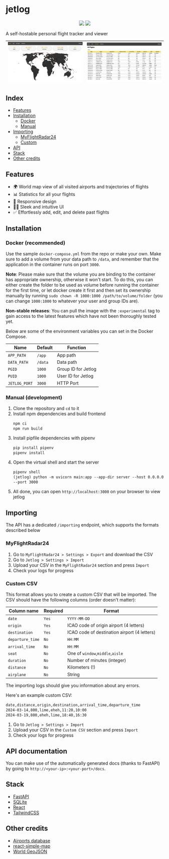 # jetlog

<p align="center">
    <img src="https://img.shields.io/docker/pulls/pbogre/jetlog?style=for-the-badge" />
    <img src="https://img.shields.io/docker/image-size/pbogre/jetlog?style=for-the-badge" />
</p>

A self-hostable personal flight tracker and viewer

![homepage preview](images/homepage.png)|![all flights preview](images/all-flights.png)
:--------------------------------------:|:---------------------------------------------:

## Index
- [Features](#features)
- [Installation](#installation)
  - [Docker](#docker-recommended)
  - [Manual](#manual-development)
- [Importing](#importing)
  - [MyFlightRadar24](#myflightradar24)
  - [Custom](#custom-csv)
- [API](#api-documentation)
- [Stack](#stack)
- [Other credits](#other-credits)

## Features

- 🌍 World map view of all visited airports and trajectories of flights
- 📊 Statistics for all your flights
- 📱 Responsive design
- 👨‍💻 Sleek and intuitive UI
- ✅ Effortlessly add, edit, and delete past flights

## Installation

### Docker (recommended)

Use the sample `docker-compose.yml` from the repo or make your own. 
Make sure to add a volume from your data path to `/data`, and remember that the application in the container runs on port `3000`.

**Note**: Please make sure that the volume you are binding to the container has appropriate ownership, otherwise it won't start. 
To do this, you can either create the folder to be used as volume before running the container for the first time, or let docker 
create it first and then set its ownership manually by running `sudo chown -R 1000:1000 /path/to/volume/folder` (you can change
`1000:1000` to whatever your user and group IDs are).

**Non-stable releases**: You can pull the image with the `:experimental` tag to gain access to the latest features which have not been thoroughly tested yet.

Below are some of the environment variables you can set in the Docker Compose.

| Name          | Default | Function            |
|---------------|---------|---------------------|
| `APP_PATH`    | `/app`  | App path            |
| `DATA_PATH`   | `/data` | Data path           |
| `PGID`        | `1000`  | Group ID for Jetlog |
| `PUID`        | `1000`  | User ID for Jetlog  |
| `JETLOG_PORT` | `3000`  | HTTP Port           |

### Manual (development)

1. Clone the repository and `cd` to it
2. Install npm dependencies and build frontend
    ```
    npm ci
    npm run build
    ```
3. Install pipfile dependencies with pipenv
    ```
    pip install pipenv
    pipenv install
    ```
4. Open the virtual shell and start the server
    ```
    pipenv shell
    (jetlog) python -m uvicorn main:app --app-dir server --host 0.0.0.0 --port 3000
    ```
5. All done, you can open `http://localhost:3000` on your browser to view jetlog

## Importing

The API has a dedicated `/importing` endpoint, which supports the formats described below

### MyFlightRadar24

1. Go to `MyFlightRadar24 > Settings > Export` and download the CSV
2. Go to `Jetlog > Settings > Import`
3. Upload your CSV in the `MyFlightRadar24` section and press `Import`
4. Check your logs for progress

### Custom CSV

This format allows you to create a custom CSV that will be imported.
The CSV should have the following columns (order doesn't matter):

|Column name     |Required|Format|
|----------------|--------|-----------|
|`date`          | `Yes`  |`YYYY-MM-DD`|
|`origin`        | `Yes`  |ICAO code of origin airport (4 letters)|
|`destination`   | `Yes`  |ICAO code of destination airport (4 letters)|
|`departure_time`| `No`   |`HH:MM`|
|`arrival_time`  | `No`   |`HH:MM`|
|`seat`          | `No`   |One of `window`,`middle`,`aisle`|
|`duration`      | `No`   |Number of minutes (integer)|
|`distance`      | `No`   |Kilometers (!)|
|`airplane`      | `No`   |String|

The importing logs should give you information about any errors.

Here's an example custom CSV:
```csv
date,distance,origin,destination,arrival_time,departure_time
2024-03-14,800,lime,eheh,11:20,10:00
2024-03-19,800,eheh,lime,18:40,16:30
```

1. Go to `Jetlog > Settings > Import`
2. Upload your CSV in the `Custom CSV` section and press `Import`
3. Check your logs for progress

## API documentation

You can make use of the automatically generated docs (thanks to FastAPI) by going to `http://<your-ip>:<your-port>/docs`.

## Stack

- [FastAPI](https://fastapi.tiangolo.com/)
- [SQLite](https://www.sqlite.org/)
- [React](https://react.dev/)
- [TailwindCSS](https://tailwindcss.com/)

## Other credits

- [Airports database](https://github.com/jpatokal/openflights/)
- [react-simple-map](https://www.react-simple-maps.io/)
- [World GeoJSON](https://geojson-maps.kyd.au/)
